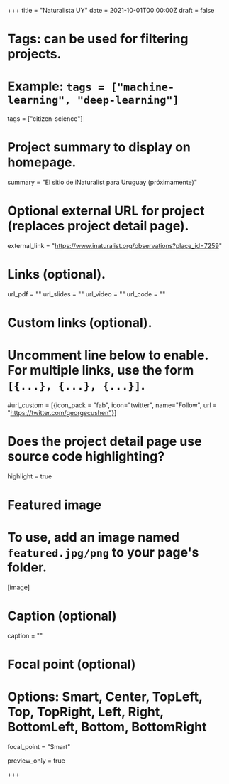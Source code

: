+++
title = "Naturalista UY"
date = 2021-10-01T00:00:00Z
draft = false

# Tags: can be used for filtering projects.
# Example: `tags = ["machine-learning", "deep-learning"]`
tags = ["citizen-science"]

# Project summary to display on homepage.
summary = "El sitio de iNaturalist para Uruguay (próximamente)"

# Optional external URL for project (replaces project detail page).
external_link = "https://www.inaturalist.org/observations?place_id=7259"

# Links (optional).
url_pdf = ""
url_slides = ""
url_video = ""
url_code = ""

# Custom links (optional).
#   Uncomment line below to enable. For multiple links, use the form `[{...}, {...}, {...}]`.
#url_custom = [{icon_pack = "fab", icon="twitter", name="Follow", url = "https://twitter.com/georgecushen"}]

# Does the project detail page use source code highlighting?
highlight = true

# Featured image
# To use, add an image named `featured.jpg/png` to your page's folder.
[image]
  # Caption (optional)
  caption = ""

  # Focal point (optional)
  # Options: Smart, Center, TopLeft, Top, TopRight, Left, Right, BottomLeft, Bottom, BottomRight
  focal_point = "Smart"

  preview_only = true

+++
